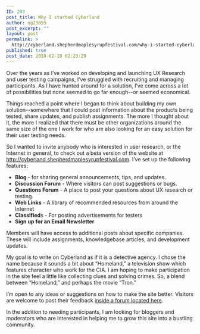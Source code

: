 ```yaml
---
ID: 293
post_title: Why I started Cyberland
author: ng23055
post_excerpt: ""
layout: post
permalink: >
  http://cyberland.shepherdmaplesyrupfestival.com/why-i-started-cyberland
published: true
post_date: 2018-02-10 02:23:20
---
```

Over the years as I’ve worked on developing and launching UX Research and user testing campaigns, I’ve struggled with recruiting and managing participants. As I have hunted around for a solution, I’ve come across a lot of possibilities but none seemed to go far enough--or seemed economical.

Things reached a point where I began to think about building my own solution--somewhere that I could post information about the products being tested, share updates, and publish assignments. The more I thought about it, the more I realized that there must be other organizations around the same size of the one I work for who are also looking for an easy solution for their user testing needs.

So I wanted to invite anybody who is interested in user research, or the Internet in general, to check out a beta version of the website at http://cyberland.shepherdmaplesyrupfestival.com. I’ve set up the following features:
<ul>
 	<li><b>Blog </b>- for sharing general announcements, tips, and updates.</li>
 	<li><b>Discussion Forum</b> - Where visitors can post suggestions or bugs.</li>
 	<li><b>Questions Forum</b> - A place to post your questions about UX research or testing.</li>
 	<li><b>Web Links</b> - A library of recommended resources from around the Internet</li>
 	<li><b>Classified</b>s - For posting advertisements for testers</li>
 	<li><b>Sign up for an Email Newsletter</b></li>
</ul>
Members will have access to additional posts about specific companies. These will include assignments, knowledgebase articles, and development updates.

My goal is to write on Cyberland as if it is a detective agency. I chose the name because it sounds a bit about “Homeland,” a television show which features character who work for the CIA. I am hoping to make participation in the site feel a little like collecting clues and solving crimes. So, a blend between “Homeland,” and perhaps the movie “Tron.”

I’m open to any ideas or suggestions on how to make the site better. Visitors are welcome to post their feedback <a href="http://cyberland.shepherdmaplesyrupfestival.com/forum?view=forum&amp;id=4">inside a forum located here</a>.

In the addition to needing participants, I am looking for bloggers and moderators who are interested in helping me to grow this site into a bustling community.